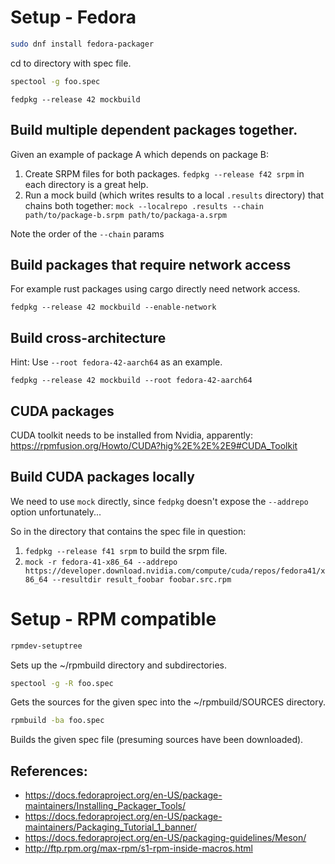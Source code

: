 
# Setup - Fedora
```sh
sudo dnf install fedora-packager
```

cd to directory with spec file.

```sh
spectool -g foo.spec
```

```
fedpkg --release 42 mockbuild
```

## Build multiple dependent packages together.
Given an example of package A which depends on package B:

1. Create SRPM files for both packages. `fedpkg --release f42 srpm` in each directory is a great help.
2. Run a mock build (which writes results to a local `.results` directory) that chains both together:
`mock --localrepo .results --chain path/to/package-b.srpm path/to/packaga-a.srpm`

Note the order of the `--chain` params

## Build packages that require network access
For example rust packages using cargo directly need network access.

```
fedpkg --release 42 mockbuild --enable-network
```

## Build cross-architecture
Hint: Use `--root fedora-42-aarch64` as an example.

```
fedpkg --release 42 mockbuild --root fedora-42-aarch64
```

## CUDA packages
CUDA toolkit needs to be installed from Nvidia, apparently:
https://rpmfusion.org/Howto/CUDA?hig%2E%2E%2E9#CUDA_Toolkit

## Build CUDA packages locally
We need to use `mock` directly, since `fedpkg` doesn't expose the `--addrepo` option unfortunately...

So in the directory that contains the spec file in question:
1. `fedpkg --release f41 srpm` to build the srpm file.
2. `mock -r fedora-41-x86_64 --addrepo https://developer.download.nvidia.com/compute/cuda/repos/fedora41/x86_64 --resultdir result_foobar foobar.src.rpm`

# Setup - RPM compatible

```sh
rpmdev-setuptree
```

Sets up the ~/rpmbuild directory and subdirectories.

```sh
spectool -g -R foo.spec
```
Gets the sources for the given spec into the ~/rpmbuild/SOURCES directory.

```sh
rpmbuild -ba foo.spec
```

Builds the given spec file (presuming sources have been downloaded).


## References:
* https://docs.fedoraproject.org/en-US/package-maintainers/Installing_Packager_Tools/
* https://docs.fedoraproject.org/en-US/package-maintainers/Packaging_Tutorial_1_banner/
* https://docs.fedoraproject.org/en-US/packaging-guidelines/Meson/
* http://ftp.rpm.org/max-rpm/s1-rpm-inside-macros.html

